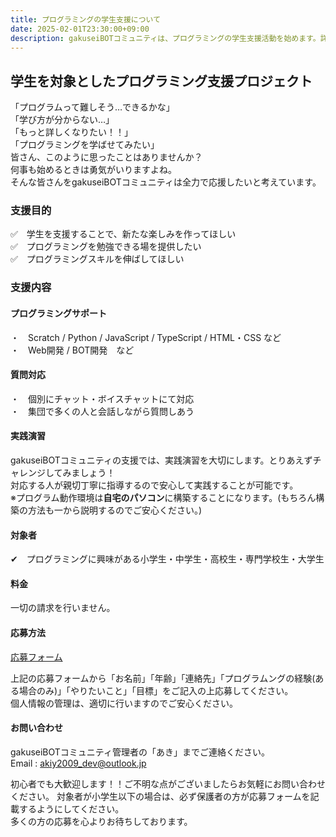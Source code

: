 ```yaml
---
title: プログラミングの学生支援について
date: 2025-02-01T23:30:00+09:00
description: gakuseiBOTコミュニティは、プログラミングの学生支援活動を始めます。詳細は以下の通りです。
---
```


## 学生を対象としたプログラミング支援プロジェクト
「プログラムって難しそう…できるかな」    
「学び方が分からない…」  
「もっと詳しくなりたい！！」  
「プログラミングを学ばせてみたい」  
皆さん、このように思ったことはありませんか？  
何事も始めるときは勇気がいりますよね。  
そんな皆さんをgakuseiBOTコミュニティは全力で応援したいと考えています。  

### 支援目的
✅　学生を支援することで、新たな楽しみを作ってほしい  
✅　プログラミングを勉強できる場を提供したい  
✅　プログラミングスキルを伸ばしてほしい  

### 支援内容
#### プログラミングサポート
・　Scratch / Python / JavaScript / TypeScript / HTML・CSS  など  
・　Web開発 / BOT開発　など  

#### 質問対応
・　個別にチャット・ボイスチャットにて対応  
・　集団で多くの人と会話しながら質問しあう  

#### 実践演習
gakuseiBOTコミュニティの支援では、実践演習を大切にします。とりあえずチャレンジしてみましょう！  
対応する人が親切丁寧に指導するので安心して実践することが可能です。  
※プログラム動作環境は**自宅のパソコン**に構築することになります。(もちろん構築の方法も一から説明するのでご安心ください。)  

#### 対象者
✔　プログラミングに興味がある小学生・中学生・高校生・専門学校生・大学生  

#### 料金
一切の請求を行いません。

#### 応募方法
[応募フォーム](https://docs.google.com/forms/d/e/1FAIpQLScAEzE7cWK3KI5RAU6O_gCYMSoy1qyP_9hjx4CzYDD-6zkLiw/viewform)  

上記の応募フォームから「お名前」「年齢」「連絡先」「プログラムングの経験(ある場合のみ)」「やりたいこと」「目標」をご記入の上応募してください。  
個人情報の管理は、適切に行いますのでご安心ください。  

#### お問い合わせ
gakuseiBOTコミュニティ管理者の「あき」までご連絡ください。  
Email : akiy2009_dev@outlook.jp  

初心者でも大歓迎します！！ご不明な点がございましたらお気軽にお問い合わせください。 
対象者が小学生以下の場合は、必ず保護者の方が応募フォームを記載するようにしてください。  
多くの方の応募を心よりお待ちしております。
